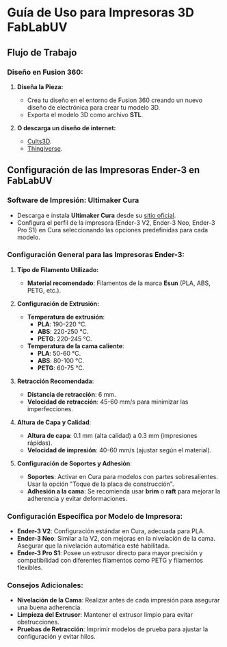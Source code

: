 # Guía de Uso para Impresoras 3D FabLabUV

## **Flujo de Trabajo**

### **Diseño en Fusion 360:**

1. **Diseña la Pieza:**
   - Crea tu diseño en el entorno de Fusion 360 creando un nuevo diseño de electrónica para crear tu modelo 3D.
   - Exporta el modelo 3D como archivo **STL**.

2. **O descarga un diseño de internet:**
   - [Cults3D](https://cults3d.com/es).
   - [Thingiverse](https://www.thingiverse.com/).

## **Configuración de las Impresoras Ender-3 en FabLabUV**

### **Software de Impresión: Ultimaker Cura**
- Descarga e instala **Ultimaker Cura** desde su [sitio oficial](https://ultimaker.com/software/ultimaker-cura/).
- Configura el perfil de la impresora (Ender-3 V2, Ender-3 Neo, Ender-3 Pro S1) en Cura seleccionando las opciones predefinidas para cada modelo.

### **Configuración General para las Impresoras Ender-3:**

1. **Tipo de Filamento Utilizado:**
   - **Material recomendado**: Filamentos de la marca **Esun** (PLA, ABS, PETG, etc.).

2. **Configuración de Extrusión:**
   - **Temperatura de extrusión**:
     - **PLA**: 190-220 °C.
     - **ABS**: 220-250 °C.
     - **PETG**: 220-245 °C.
   - **Temperatura de la cama caliente**:
     - **PLA**: 50-60 °C.
     - **ABS**: 80-100 °C.
     - **PETG**: 60-75 °C.

3. **Retracción Recomendada**:
   - **Distancia de retracción**: 6 mm.
   - **Velocidad de retracción**: 45-60 mm/s para minimizar las imperfecciones.

4. **Altura de Capa y Calidad**:
   - **Altura de capa**: 0.1 mm (alta calidad) a 0.3 mm (impresiones rápidas).
   - **Velocidad de impresión**: 40-60 mm/s (ajustar según el material).

5. **Configuración de Soportes y Adhesión**:
   - **Soportes**: Activar en Cura para modelos con partes sobresalientes. Usar la opción "Toque de la placa de construcción".
   - **Adhesión a la cama**: Se recomienda usar **brim** o **raft** para mejorar la adherencia y evitar deformaciones.

### **Configuración Específica por Modelo de Impresora:**

- **Ender-3 V2**: Configuración estándar en Cura, adecuada para PLA.
- **Ender-3 Neo**: Similar a la V2, con mejoras en la nivelación de la cama. Asegurar que la nivelación automática esté habilitada.
- **Ender-3 Pro S1**: Posee un extrusor directo para mayor precisión y compatibilidad con diferentes filamentos como PETG y filamentos flexibles.

### **Consejos Adicionales:**

- **Nivelación de la Cama**: Realizar antes de cada impresión para asegurar una buena adherencia.
- **Limpieza del Extrusor**: Mantener el extrusor limpio para evitar obstrucciones.
- **Pruebas de Retracción**: Imprimir modelos de prueba para ajustar la configuración y evitar hilos.
